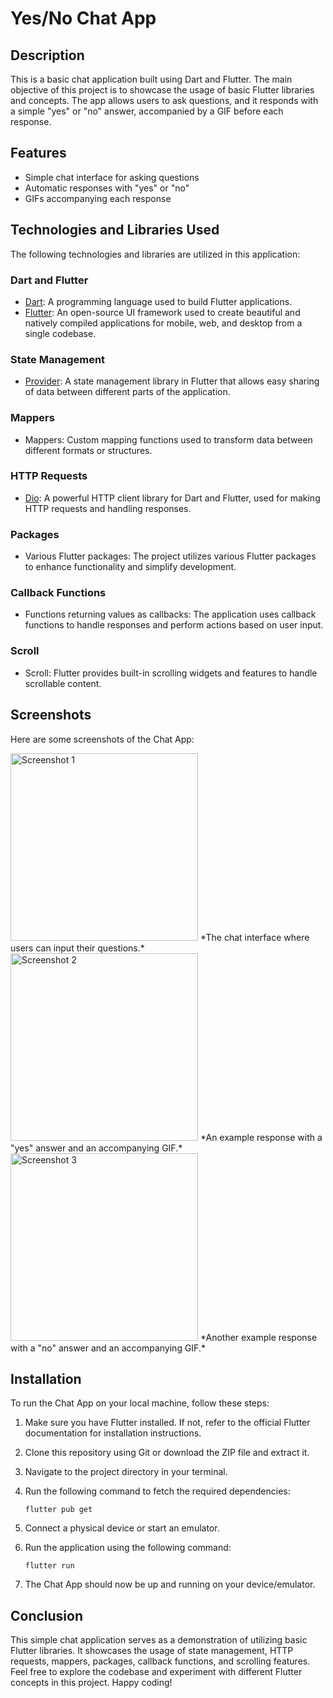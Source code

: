 # Yes/No Chat App

## Description
This is a basic chat application built using Dart and Flutter. The main objective of this project is to showcase the usage of basic Flutter libraries and concepts. The app allows users to ask questions, and it responds with a simple "yes" or "no" answer, accompanied by a GIF before each response.

## Features
- Simple chat interface for asking questions
- Automatic responses with "yes" or "no"
- GIFs accompanying each response

## Technologies and Libraries Used
The following technologies and libraries are utilized in this application:

### Dart and Flutter
- [Dart](https://dart.dev/): A programming language used to build Flutter applications.
- [Flutter](https://flutter.dev/): An open-source UI framework used to create beautiful and natively compiled applications for mobile, web, and desktop from a single codebase.

### State Management
- [Provider](https://pub.dev/packages/provider): A state management library in Flutter that allows easy sharing of data between different parts of the application.

### Mappers
- Mappers: Custom mapping functions used to transform data between different formats or structures.

### HTTP Requests
- [Dio](https://pub.dev/packages/dio): A powerful HTTP client library for Dart and Flutter, used for making HTTP requests and handling responses.

### Packages
- Various Flutter packages: The project utilizes various Flutter packages to enhance functionality and simplify development.

### Callback Functions
- Functions returning values as callbacks: The application uses callback functions to handle responses and perform actions based on user input.

### Scroll
- Scroll: Flutter provides built-in scrolling widgets and features to handle scrollable content.

## Screenshots
Here are some screenshots of the Chat App:

<img src="/screenshots/screenshot1.png" alt="Screenshot 1" width="300" />
*The chat interface where users can input their questions.*
<img src="/screenshots/screenshot2.png" alt="Screenshot 2" width="300" />
*An example response with a "yes" answer and an accompanying GIF.*
<img src="/screenshots/screenshot3.png" alt="Screenshot 3" width="300" />
*Another example response with a "no" answer and an accompanying GIF.*

## Installation
To run the Chat App on your local machine, follow these steps:

1. Make sure you have Flutter installed. If not, refer to the official Flutter documentation for installation instructions.

2. Clone this repository using Git or download the ZIP file and extract it.

3. Navigate to the project directory in your terminal.

4. Run the following command to fetch the required dependencies:
   ```
   flutter pub get
   ```

5. Connect a physical device or start an emulator.

6. Run the application using the following command:
   ```
   flutter run
   ```

7. The Chat App should now be up and running on your device/emulator.

## Conclusion
This simple chat application serves as a demonstration of utilizing basic Flutter libraries. It showcases the usage of state management, HTTP requests, mappers, packages, callback functions, and scrolling features. Feel free to explore the codebase and experiment with different Flutter concepts in this project. Happy coding!
